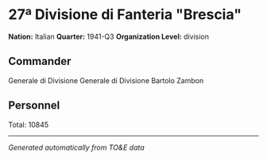 # 27ª Divisione di Fanteria "Brescia"

**Nation:** Italian
**Quarter:** 1941-Q3
**Organization Level:** division

## Commander

Generale di Divisione Generale di Divisione Bartolo Zambon

## Personnel

Total: 10845

---
*Generated automatically from TO&E data*

